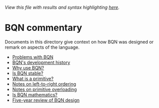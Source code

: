 *View this file with results and syntax highlighting [here](https://mlochbaum.github.io/BQN/commentary/index.html).*

# BQN commentary

Documents in this directory give context on how BQN was designed or remark on aspects of the language.

- [Problems with BQN](problems.md)
- [BQN's development history](history.md)
- [Why use BQN?](why.md)
- [Is BQN stable?](stability.md)
- [What is a primitive?](primitive.md)
- [Notes on left-to-right ordering](ltr.md)
- [Notes on primitive overloading](overload.md)
- [Is BQN mathematics?](math.md)
- [Five-year review of BQN design](fiveyears.md)
